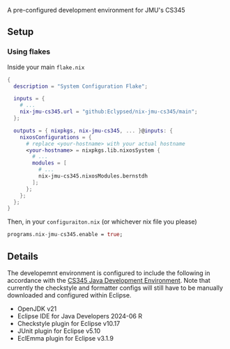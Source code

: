 A pre-configured development environment for JMU's CS345
## Setup
### Using flakes
Inside your main `flake.nix`
```nix
{
  description = "System Configuration Flake";

  inputs = {
    # ...
    nix-jmu-cs345.url = "github:Eclypsed/nix-jmu-cs345/main";
  };

  outputs = { nixpkgs, nix-jmu-cs345, ... }@inputs: {
    nixosConfigurations = {
      # replace <your-hostname> with your actual hostname
      <your-hostname> = nixpkgs.lib.nixosSystem {
        # ...
        modules = [
          # ...
          nix-jmu-cs345.nixosModules.bernstdh
        ];
      };
    };
  };
}
```
Then, in your `configuraiton.nix` (or whichever nix file you please)
```nix
programs.nix-jmu-cs345.enable = true;
```

## Details
The developemnt environment is configured to include the following in accordance with the [CS345 Java Development Environment](https://w3.cs.jmu.edu/bernstdh/web/common/help/java-development-environment_setup.php). Note that currently the checkstyle and formatter configs will still have to be manually downloaded and configured within Eclipse.
- OpenJDK v21
- Eclipse IDE for Java Developers 2024-06 R
- Checkstyle plugin for Eclipse v10.17
- JUnit plugin for Eclipse v5.10
- EclEmma plugin for Eclipse v3.1.9
